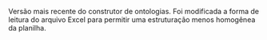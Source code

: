 Versão mais recente do construtor de ontologias. 
Foi modificada a forma de leitura do arquivo Excel para permitir uma estruturação menos homogênea da planilha. 
